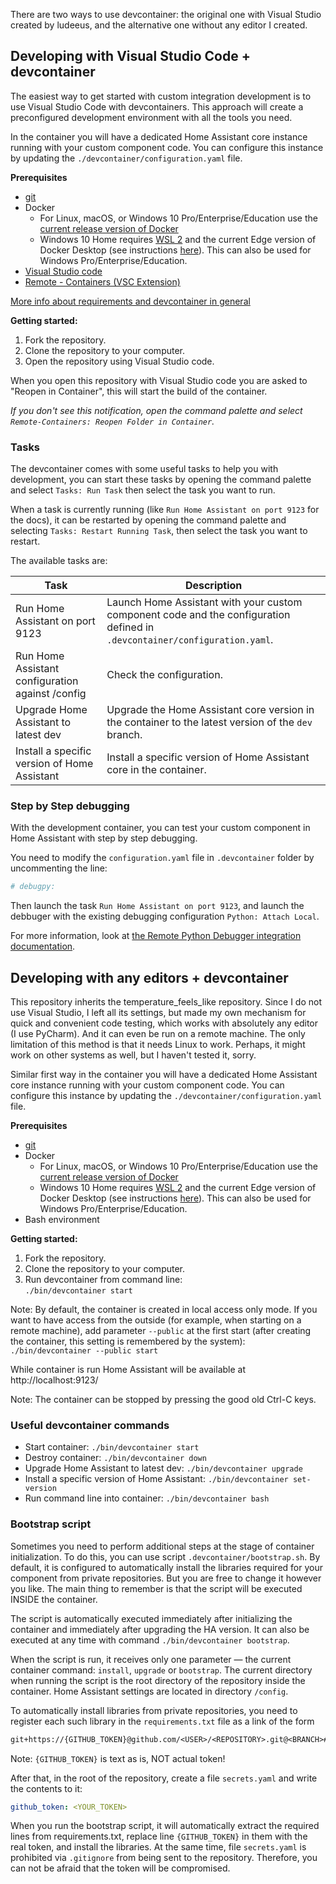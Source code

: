There are two ways to use devcontainer: the original one with Visual Studio created by ludeeus, and the alternative one without any editor I created.

## Developing with Visual Studio Code + devcontainer

The easiest way to get started with custom integration development is to use Visual Studio Code with devcontainers. This approach will create a preconfigured development environment with all the tools you need.

In the container you will have a dedicated Home Assistant core instance running with your custom component code. You can configure this instance by updating the `./devcontainer/configuration.yaml` file.

**Prerequisites**

- [git](https://git-scm.com/book/en/v2/Getting-Started-Installing-Git)
- Docker
  -  For Linux, macOS, or Windows 10 Pro/Enterprise/Education use the [current release version of Docker](https://docs.docker.com/install/)
  -   Windows 10 Home requires [WSL 2](https://docs.microsoft.com/windows/wsl/wsl2-install) and the current Edge version of Docker Desktop (see instructions [here](https://docs.docker.com/docker-for-windows/wsl-tech-preview/)). This can also be used for Windows Pro/Enterprise/Education.
- [Visual Studio code](https://code.visualstudio.com/)
- [Remote - Containers (VSC Extension)][extension-link]

[More info about requirements and devcontainer in general](https://code.visualstudio.com/docs/remote/containers#_getting-started)

[extension-link]: https://marketplace.visualstudio.com/items?itemName=ms-vscode-remote.remote-containers

**Getting started:**

1. Fork the repository.
2. Clone the repository to your computer.
3. Open the repository using Visual Studio code.

When you open this repository with Visual Studio code you are asked to "Reopen in Container", this will start the build of the container.

_If you don't see this notification, open the command palette and select `Remote-Containers: Reopen Folder in Container`._

### Tasks

The devcontainer comes with some useful tasks to help you with development, you can start these tasks by opening the command palette and select `Tasks: Run Task` then select the task you want to run.

When a task is currently running (like `Run Home Assistant on port 9123` for the docs), it can be restarted by opening the command palette and selecting `Tasks: Restart Running Task`, then select the task you want to restart.

The available tasks are:

Task | Description
-- | --
Run Home Assistant on port 9123 | Launch Home Assistant with your custom component code and the configuration defined in `.devcontainer/configuration.yaml`.
Run Home Assistant configuration against /config | Check the configuration.
Upgrade Home Assistant to latest dev | Upgrade the Home Assistant core version in the container to the latest version of the `dev` branch.
Install a specific version of Home Assistant | Install a specific version of Home Assistant core in the container.

### Step by Step debugging

With the development container,
you can test your custom component in Home Assistant with step by step debugging.

You need to modify the `configuration.yaml` file in `.devcontainer` folder
by uncommenting the line:

```yaml
# debugpy:
```

Then launch the task `Run Home Assistant on port 9123`, and launch the debbuger
with the existing debugging configuration `Python: Attach Local`.

For more information, look at [the Remote Python Debugger integration documentation](https://www.home-assistant.io/integrations/debugpy/).

## Developing with any editors + devcontainer

This repository inherits the temperature_feels_like repository. Since I do not use Visual Studio, I left all its settings, but made my own mechanism for quick and convenient code testing, which works with absolutely any editor (I use PyCharm). And it can even be run on a remote machine. The only limitation of this method is that it needs Linux to work. Perhaps, it might work on other systems as well, but I haven't tested it, sorry.

Similar first way in the container you will have a dedicated Home Assistant core instance running with your custom component code. You can configure this instance by updating the `./devcontainer/configuration.yaml` file.

**Prerequisites**

- [git](https://git-scm.com/book/en/v2/Getting-Started-Installing-Git)
- Docker
  - For Linux, macOS, or Windows 10 Pro/Enterprise/Education use the [current release version of Docker](https://docs.docker.com/install/)
  - Windows 10 Home requires [WSL 2](https://docs.microsoft.com/windows/wsl/wsl2-install) and the current Edge version of Docker Desktop (see instructions [here](https://docs.docker.com/docker-for-windows/wsl-tech-preview/)). This can also be used for Windows Pro/Enterprise/Education.
- Bash environment

**Getting started:**

1. Fork the repository.
2. Clone the repository to your computer.
3. Run devcontainer from command line: \
    `./bin/devcontainer start`

Note: By default, the container is created in local access only mode.
If you want to have access from the outside (for example, when starting on a remote machine), add parameter `--public` at the first start (after creating the container, this setting is remembered by the system): \
`./bin/devcontainer --public start`

While container is run Home Assistant will be available at http://localhost:9123/

Note: The container can be stopped by pressing the good old Ctrl-C keys.

### Useful devcontainer commands

- Start container: `./bin/devcontainer start`
- Destroy container: `./bin/devcontainer down`
- Upgrade Home Assistant to latest dev: `./bin/devcontainer upgrade`
- Install a specific version of Home Assistant: `./bin/devcontainer set-version`
- Run command line into container: `./bin/devcontainer bash`

### Bootstrap script

Sometimes you need to perform additional steps at the stage of container initialization. To do this, you can use script `.devcontainer/bootstrap.sh`. By default, it is configured to automatically install the libraries required for your component from private repositories. But you are free to change it however you like.
The main thing to remember is that the script will be executed INSIDE the container.

The script is automatically executed immediately after initializing the container and immediately after upgrading the HA version. It can also be executed at any time with command `./bin/devcontainer bootstrap`.

When the script is run, it receives only one parameter — the current container command: `install`, `upgrade` or `bootstrap`.
The current directory when running the script is the root directory of the repository inside the container. Home Assistant settings are located in directory `/config`.

To automatically install libraries from private repositories, you need to register each such library in the `requirements.txt` file as a link of the form
```requirements.txt
git+https://{GITHUB_TOKEN}@github.com/<USER>/<REPOSITORY>.git@<BRANCH>#egg=<LIBRARY>
```
Note: `{GITHUB_TOKEN}` is text as is, NOT actual token!

After that, in the root of the repository, create a file `secrets.yaml` and write the contents to it:
```yaml
github_token: <YOUR_TOKEN>
```

When you run the bootstrap script, it will automatically extract the required lines from requirements.txt, replace line `{GITHUB_TOKEN}` in them with the real token, and install the libraries. At the same time, file `secrets.yaml` is prohibited via `.gitignore` from being sent to the repository. Therefore, you can not be afraid that the token will be compromised.
